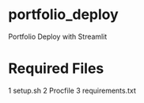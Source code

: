 # portfolio_deploy
Portfolio Deploy with Streamlit

# Required Files
1 setup.sh
2 Procfile
3 requirements.txt
